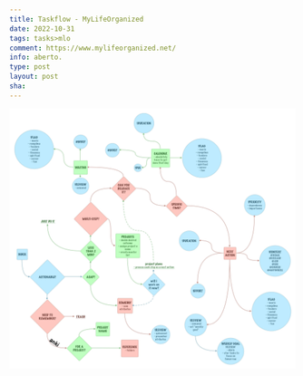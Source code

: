 ```yaml
---
title: Taskflow - MyLifeOrganized
date: 2022-10-31
tags: tasks>mlo
comment: https://www.mylifeorganized.net/
info: aberto.
type: post
layout: post
sha: 
---
```


[![MyLifeOrganized](https://raw.githubusercontent.com/marioseixas/marioseixas.github.io/main/assets/MLO%20-%20gtd.png "MyLifeOrganized")](https://raw.githubusercontent.com/marioseixas/marioseixas.github.io/main/assets/MLO%20-%20gtd.png "MyLifeOrganized")
